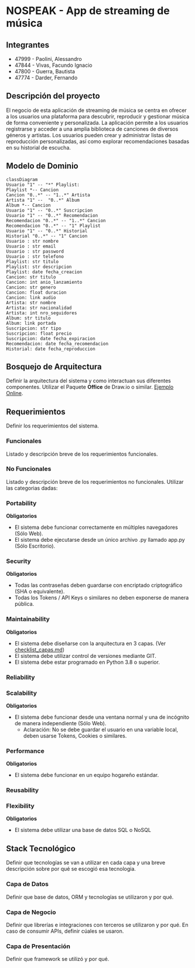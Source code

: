 # NOSPEAK - App de streaming de música

## Integrantes

* 47999 - Paolini, Alessandro
* 47844 - Vivas, Facundo Ignacio
* 47800 - Guerra, Bautista
* 47774 - Darder, Fernando

## Descripción del proyecto

El negocio de esta aplicación de streaming de música se centra en ofrecer a los usuarios una plataforma para descubrir, reproducir y gestionar música de forma conveniente y personalizada. La aplicación permite a los usuarios registrarse y acceder a una amplia biblioteca de canciones de diversos géneros y artistas. Los usuarios pueden crear y administrar listas de reproducción personalizadas, así como explorar recomendaciones basadas en su historial de escucha.

## Modelo de Dominio

```mermaid
classDiagram
Usuario "1" -- "*" Playlist: 
Playlist *-- Cancion
Cancion "0..*" -- "1..*" Artista
Artista "1" --  "0..*" Album
Album *-- Cancion 
Usuario "1" -- "0..*" Suscripcion
Usuario "1" -- "0..*" Recomendacion
Recomendacion "0..*" -- "1..*" Cancion 
Recomendacion "0..*" -- "1" Playlist 
Usuario "1" -- "0..*" Historial
Historial "0..*" -- "1" Cancion
Usuario : str nombre
Usuario : str email
Usuario : str password
Usuario : str telefono
Playlist: str titulo
Playlist: str descripcion
Playlist: date fecha_creacion
Cancion: str titulo
Cancion: int anio_lanzamiento
Cancion: str genero
Cancion: float duracion
Cancion: link audio
Artista: str nombre
Artista: str nacionalidad
Artista: int nro_seguidores
Album: str titulo
Album: link portada
Suscripcion: str tipo
Suscripcion: float precio
Suscripcion: date fecha_expiracion
Recomendacion: date fecha_recomendacion
Historial: date fecha_reproduccion
```  

## Bosquejo de Arquitectura

Definir la arquitectura del sistema y como interactuan sus diferentes componentes. Utilizar el Paquete **Office** de Draw.io o similar. [Ejemplo Online]().

## Requerimientos

Definir los requerimientos del sistema.

### Funcionales

Listado y descripción breve de los requerimientos funcionales.

### No Funcionales

Listado y descripción breve de los requerimientos no funcionales. Utilizar las categorias dadas:

### Portability

**Obligatorios**

- El sistema debe funcionar correctamente en múltiples navegadores (Sólo Web).
- El sistema debe ejecutarse desde un único archivo .py llamado app.py (Sólo Escritorio).

### Security

**Obligatorios**

- Todas las contraseñas deben guardarse con encriptado criptográfico (SHA o equivalente).
- Todas los Tokens / API Keys o similares no deben exponerse de manera pública.

### Maintainability

**Obligatorios**

- El sistema debe diseñarse con la arquitectura en 3 capas. (Ver [checklist_capas.md](checklist_capas.md))
- El sistema debe utilizar control de versiones mediante GIT.
- El sistema debe estar programado en Python 3.8 o superior.

### Reliability

### Scalability

**Obligatorios**

- El sistema debe funcionar desde una ventana normal y una de incógnito de manera independiente (Sólo Web).
  - Aclaración: No se debe guardar el usuario en una variable local, deben usarse Tokens, Cookies o similares.

### Performance

**Obligatorios**

- El sistema debe funcionar en un equipo hogareño estándar.

### Reusability

### Flexibility

**Obligatorios**

- El sistema debe utilizar una base de datos SQL o NoSQL

## Stack Tecnológico

Definir que tecnologías se van a utilizar en cada capa y una breve descripción sobre por qué se escogió esa tecnologia.

### Capa de Datos

Definir que base de datos, ORM y tecnologías se utilizaron y por qué.

### Capa de Negocio

Definir que librerías e integraciones con terceros se utilizaron y por qué. En caso de consumir APIs, definir cúales se usaron.

### Capa de Presentación

Definir que framework se utilizó y por qué.
